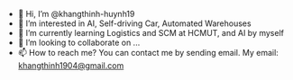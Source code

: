 - 👋 Hi, I’m @khangthinh-huynh19
- 👀 I’m interested in AI, Self-driving Car, Automated Warehouses
- 🌱 I’m currently learning Logistics and SCM at HCMUT, and AI by myself
- 💞️ I’m looking to collaborate on ...
- 📫 How to reach me? You can contact me by sending email. My email: khangthinh1904@gmail.com

<!---
khangthinh-huynh19/khangthinh-huynh19 is a ✨ special ✨ repository because its `README.md` (this file) appears on your GitHub profile.
You can click the Preview link to take a look at your changes.
--->

